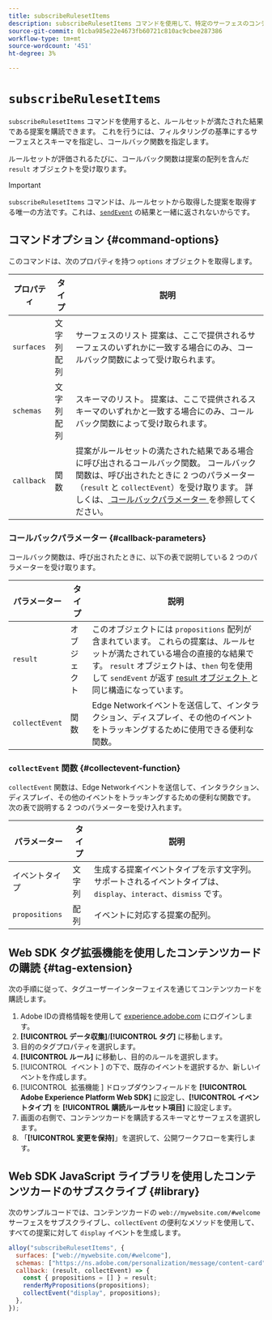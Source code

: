 ```yaml
---
title: subscribeRulesetItems
description: subscribeRulesetItems コマンドを使用して、特定のサーフェスのコンテンツカードを購読します。
source-git-commit: 01cba985e22e4673fb60721c810ac9cbee287386
workflow-type: tm+mt
source-wordcount: '451'
ht-degree: 3%

---
```



# `subscribeRulesetItems`

`subscribeRulesetItems` コマンドを使用すると、ルールセットが満たされた結果である提案を購読できます。 これを行うには、フィルタリングの基準にするサーフェスとスキーマを指定し、コールバック関数を指定します。

ルールセットが評価されるたびに、コールバック関数は提案の配列を含んだ `result` オブジェクトを受け取ります。

>[!IMPORTANT]
>
>`subscribeRulesetItems` コマンドは、ルールセットから取得した提案を取得する唯一の方法です。これは、[`sendEvent`](sendevent/overview.md) の結果と一緒に返されないからです。

## コマンドオプション {#command-options}

このコマンドは、次のプロパティを持つ `options` オブジェクトを取得します。

| プロパティ | タイプ | 説明 |
| --- | --- | --- |
| `surfaces` | 文字列配列 | サーフェスのリスト 提案は、ここで提供されるサーフェスのいずれかに一致する場合にのみ、コールバック関数によって受け取られます。 |
| `schemas` | 文字列配列 | スキーマのリスト。 提案は、ここで提供されるスキーマのいずれかと一致する場合にのみ、コールバック関数によって受け取られます。 |
| `callback` | 関数 | 提案がルールセットの満たされた結果である場合に呼び出されるコールバック関数。 コールバック関数は、呼び出されたときに 2 つのパラメーター（`result` と `collectEvent`）を受け取ります。 詳しくは、[ コールバックパラメーター ](#callback-parameters) を参照してください。 |

### コールバックパラメーター {#callback-parameters}

コールバック関数は、呼び出されたときに、以下の表で説明している 2 つのパラメーターを受け取ります。

| パラメーター | タイプ | 説明 |
| --- | --- | --- |
| `result` | オブジェクト | このオブジェクトには `propositions` 配列が含まれています。  これらの提案は、ルールセットが満たされている場合の直接的な結果です。 `result` オブジェクトは、`then` 句を使用して `sendEvent` が返す [result オブジェクト ](command-responses.md) と同じ構造になっています。 |
| `collectEvent` | 関数 | Edge Networkイベントを送信して、インタラクション、ディスプレイ、その他のイベントをトラッキングするために使用できる便利な関数。 |

### `collectEvent` 関数 {#collectevent-function}

`collectEvent` 関数は、Edge Networkイベントを送信して、インタラクション、ディスプレイ、その他のイベントをトラッキングするための便利な関数です。 次の表で説明する 2 つのパラメーターを受け入れます。

| パラメーター | タイプ | 説明 |
| --- | --- | --- |
| イベントタイプ | 文字列 | 生成する提案イベントタイプを示す文字列。 サポートされるイベントタイプは、`display`、`interact`、`dismiss` です。 |
| `propositions` | 配列 | イベントに対応する提案の配列。 |

## Web SDK タグ拡張機能を使用したコンテンツカードの購読 {#tag-extension}

次の手順に従って、タグユーザーインターフェイスを通じてコンテンツカードを購読します。

1. Adobe IDの資格情報を使用して [experience.adobe.com](https://experience.adobe.com) にログインします。
1. **[!UICONTROL データ収集]**/**[!UICONTROL タグ]** に移動します。
1. 目的のタグプロパティを選択します。
1. **[!UICONTROL ルール]** に移動し、目的のルールを選択します。
1. [!UICONTROL &#x200B; イベント &#x200B;] の下で、既存のイベントを選択するか、新しいイベントを作成します。
1. [!UICONTROL &#x200B; 拡張機能 &#x200B;] ドロップダウンフィールドを **[!UICONTROL Adobe Experience Platform Web SDK]** に設定し、**[!UICONTROL イベントタイプ]** を **[!UICONTROL 購読ルールセット項目]** に設定します。
1. 画面の右側で、コンテンツカードを購読するスキーマとサーフェスを選択します。
1. 「**[!UICONTROL 変更を保持]**」を選択して、公開ワークフローを実行します。

## Web SDK JavaScript ライブラリを使用したコンテンツカードのサブスクライブ {#library}

次のサンプルコードでは、コンテンツカードの `web://mywebsite.com/#welcome` サーフェスをサブスクライブし、`collectEvent` の便利なメソッドを使用して、すべての提案に対して `display` イベントを生成します。

```js
alloy("subscribeRulesetItems", {
  surfaces: ["web://mywebsite.com/#welcome"],
  schemas: ["https://ns.adobe.com/personalization/message/content-card"],
  callback: (result, collectEvent) => {
    const { propositions = [] } = result;
    renderMyPropositions(propositions);
    collectEvent("display", propositions);    
  },
});
```
